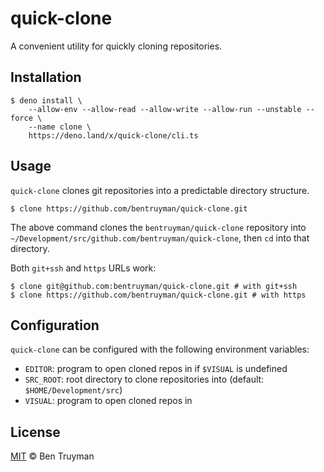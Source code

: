 # quick-clone

A convenient utility for quickly cloning repositories.

## Installation

```console
$ deno install \
    --allow-env --allow-read --allow-write --allow-run --unstable --force \
    --name clone \
    https://deno.land/x/quick-clone/cli.ts
```

## Usage

`quick-clone` clones git repositories into a predictable directory structure.

```console
$ clone https://github.com/bentruyman/quick-clone.git
```

The above command clones the `bentruyman/quick-clone` repository into
`~/Development/src/github.com/bentruyman/quick-clone`, then `cd` into that
directory.

Both `git+ssh` and `https` URLs work:

```console
$ clone git@github.com:bentruyman/quick-clone.git # with git+ssh
$ clone https://github.com/bentruyman/quick-clone.git # with https
```

## Configuration

`quick-clone` can be configured with the following environment variables:

- `EDITOR`: program to open cloned repos in if `$VISUAL` is undefined
- `SRC_ROOT`: root directory to clone repositories into (default:
  `$HOME/Development/src`)
- `VISUAL`: program to open cloned repos in

## License

[MIT](https://choosealicense.com/licenses/mit/) © Ben Truyman
